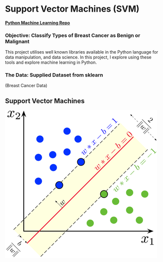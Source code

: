 # Support Vector Machines (SVM)
#### [Python Machine Learning Repo](https://github.com/elsowiny/Python-Machine-Learning)

### Objective: Classify Types of Breast Cancer as Benign or Malignant
This project utilises well known libraries available in the Python language for data manipulation, and data science. 
In this project, I explore using these tools and explore machine learning in Python. 


### The Data: Supplied Dataset from sklearn
(Breast Cancer Data)

## Support Vector Machines
![Python Model Graph](SVM.png "SVM")